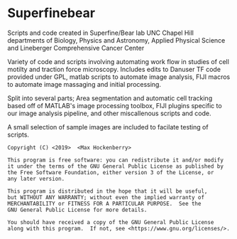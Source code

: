 # Superfinebear
Scripts and code created in Superfine/Bear lab
UNC Chapel Hill departments of Biology, Physics and Astronomy, Applied Physical Science and Lineberger Comprehensive Cancer Center

Variety of code and scripts involving automating work flow in studies of cell motilty and traction force microscopy. 
Includes edits to Danuser TF code provided under GPL, matlab scripts to automate image analysis, FIJI macros to automate image massaging and initial processing.

Split into several parts; Area segmentation and automatic cell tracking based off of MATLAB's image processing toolbox, FIJI plugins specific to our image analysis pipeline, and other miscallenous scripts and code. 

A small selection of sample images are included to facilate testing of scripts. 

    Copyright (C) <2019>  <Max Hockenberry>

    This program is free software: you can redistribute it and/or modify
    it under the terms of the GNU General Public License as published by
    the Free Software Foundation, either version 3 of the License, or
    any later version.

    This program is distributed in the hope that it will be useful,
    but WITHOUT ANY WARRANTY; without even the implied warranty of
    MERCHANTABILITY or FITNESS FOR A PARTICULAR PURPOSE.  See the
    GNU General Public License for more details.

    You should have received a copy of the GNU General Public License
    along with this program.  If not, see <https://www.gnu.org/licenses/>.
